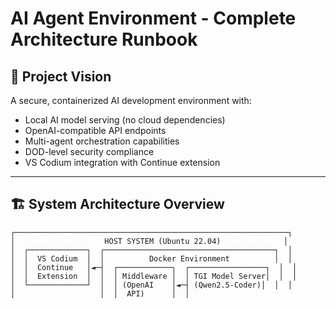 # AI Agent Environment - Complete Architecture Runbook

## 🎯 **Project Vision**
A secure, containerized AI development environment with:
- Local AI model serving (no cloud dependencies)
- OpenAI-compatible API endpoints
- Multi-agent orchestration capabilities
- DOD-level security compliance
- VS Codium integration with Continue extension

---

## 🏗️ **System Architecture Overview**

```
┌─────────────────────────────────────────────────────────────┐
│                    HOST SYSTEM (Ubuntu 22.04)              │
│  ┌─────────────┐  ┌──────────────────────────────────────┐  │
│  │  VS Codium  │  │          Docker Environment          │  │
│  │  Continue   │◄─┤  ┌────────────┐  ┌─────────────────┐  │  │
│  │  Extension  │  │  │ Middleware │  │ TGI Model Server│  │  │
│  └─────────────┘  │  │ (OpenAI    │◄─┤ (Qwen2.5-Coder)│  │  │
│                   │  │  API)      │  │                 